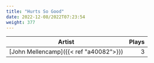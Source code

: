 ```yaml
---
title: "Hurts So Good"
date: 2022-12-08/2022T07:23:54
weight: 377
---
```




 Artist | Plays 
----- | -----:
[John Mellencamp]({{< ref "a40082">}}) | 3
